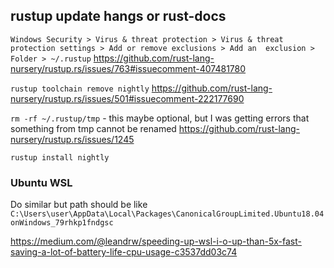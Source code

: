 ## rustup update hangs or rust-docs

`Windows Security > Virus & threat protection > Virus & threat protection settings > Add or remove exclusions > Add an  exclusion > Folder > ~/.rustup` https://github.com/rust-lang-nursery/rustup.rs/issues/763#issuecomment-407481780

`rustup toolchain remove nightly`  https://github.com/rust-lang-nursery/rustup.rs/issues/501#issuecomment-222177690

`rm -rf ~/.rustup/tmp` - this maybe optional, but I was getting errors that something from tmp cannot be renamed https://github.com/rust-lang-nursery/rustup.rs/issues/1245

`rustup install nightly`

### Ubuntu WSL

Do similar but path should be like `C:\Users\user\AppData\Local\Packages\CanonicalGroupLimited.Ubuntu18.04onWindows_79rhkp1fndgsc`

https://medium.com/@leandrw/speeding-up-wsl-i-o-up-than-5x-fast-saving-a-lot-of-battery-life-cpu-usage-c3537dd03c74
